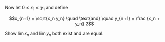 Now let $` 0 \leq x_1 \leq y_1  `$ and define

```math
x_{n+1} = \sqrt{x_n y_n} \quad \text{and} \quad y_{n+1} = \frac {x_n + y_n} 2
```

Show $`\lim x_n`$ and $`\lim y_n`$ both exist and are equal.